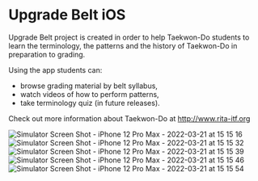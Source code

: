 # Upgrade Belt iOS

Upgrade Belt project is created in order to help Taekwon-Do students to learn the terminology, the patterns and the history of Taekwon-Do in preparation to grading.

Using the app students can: 
* browse grading material by belt syllabus, 
* watch videos of how to perform patterns,
* take terminology quiz (in future releases).

Check out more information about Taekwon-Do at http://www.rita-itf.org


![Simulator Screen Shot - iPhone 12 Pro Max - 2022-03-21 at 15 15 16](https://user-images.githubusercontent.com/2361585/159292989-e5129729-b693-47b2-911b-53f99f8125b0.png)
![Simulator Screen Shot - iPhone 12 Pro Max - 2022-03-21 at 15 15 32](https://user-images.githubusercontent.com/2361585/159293003-9830c2dc-17ba-4afe-a4e6-5338d6746d3e.png)
![Simulator Screen Shot - iPhone 12 Pro Max - 2022-03-21 at 15 15 39](https://user-images.githubusercontent.com/2361585/159293009-288345d3-5e7f-48f1-9467-01574383ae00.png)
![Simulator Screen Shot - iPhone 12 Pro Max - 2022-03-21 at 15 15 46](https://user-images.githubusercontent.com/2361585/159293016-128290fa-9556-4936-8372-b11381b6212f.png)
![Simulator Screen Shot - iPhone 12 Pro Max - 2022-03-21 at 15 15 54](https://user-images.githubusercontent.com/2361585/159293018-c8d34cf1-7d7d-4c7f-a31a-06ab258fce2c.png)
